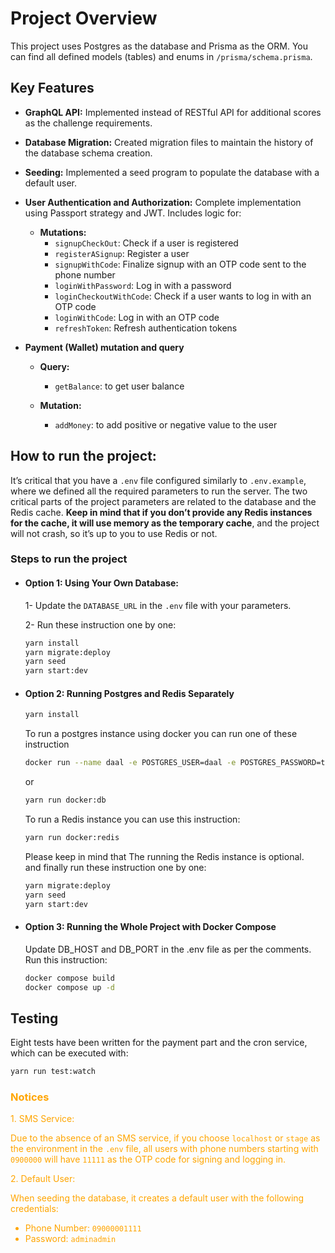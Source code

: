 # Project Overview

This project uses Postgres as the database and Prisma as the ORM. You can find all defined models (tables) and enums in `/prisma/schema.prisma`.

## Key Features

- **GraphQL API:** Implemented instead of RESTful API for additional scores as the challenge requirements.
- **Database Migration:** Created migration files to maintain the history of the database schema creation.
- **Seeding:** Implemented a seed program to populate the database with a default user.
- **User Authentication and Authorization:** Complete implementation using Passport strategy and JWT. Includes logic for:
  - **Mutations:**
      - `signupCheckOut`: Check if a user is registered
      - `registerASignup`: Register a user
      - `signupWithCode`: Finalize signup with an OTP code sent to the phone number
      - `loginWithPassword`: Log in with a password
      - `loginCheckoutWithCode`: Check if a user wants to log in with an OTP code
      - `loginWithCode`: Log in with an OTP code
      - `refreshToken`: Refresh authentication tokens

- **Payment (Wallet) mutation and query**
  - **Query:**
    - `getBalance`: to get user balance
  
  - **Mutation:**
    - `addMoney`: to add positive or negative value to the user

## How to run the project:
It’s critical that you have a `.env` file configured similarly to `.env.example`, where we defined all the required parameters to run the server.
The two critical parts of the project parameters are related to the database and the Redis cache. 
**Keep in mind that if you don’t provide any Redis instances for the cache, it will use memory as the temporary cache**, and the project will not crash, so it’s up to you to use Redis or not.

### Steps to run the project 
  - #### Option 1: Using Your Own Database:  
    1- Update the `DATABASE_URL` in the `.env` file with your parameters.  

    2- Run these instruction one by one:  
    ```sh 
    yarn install
    yarn migrate:deploy
    yarn seed
    yarn start:dev
    ```
  - #### Option 2: Running Postgres and Redis Separately  
    ```sh
    yarn install
    ```
    To run a postgres instance using docker you can run one of these instruction
    ```sh
    docker run --name daal -e POSTGRES_USER=daal -e POSTGRES_PASSWORD=topsecret_for_daal -e POSTGRES_DB=daal -p 5438:5432 -d postgres
    ```
    or 
    ```sh
    yarn run docker:db
    ```
    To run a Redis instance you can use this instruction:
    ```sh
    yarn run docker:redis 
    ```
    Please keep in mind that The running the Redis instance is optional.  
    and finally run these instruction one by one:
    ```sh
    yarn migrate:deploy
    yarn seed
    yarn start:dev
    ```
- #### Option 3: Running the Whole Project with Docker Compose
  Update DB_HOST and DB_PORT in the .env file as per the comments.  
  Run this instruction: 
  ```sh
  docker compose build
  docker compose up -d
  ```
    


## Testing

Eight tests have been written for the payment part and the cron service, which can be executed with:

```sh
yarn run test:watch
```


### <span style="color: orange;">Notices</span>

<span style="color: orange;">
1. SMS Service:

Due to the absence of an SMS service, if you choose `localhost` or `stage` as the environment in the `.env` file, 
all users with phone numbers starting with `0900000` will have `11111` as the OTP code for signing and logging in.  

<span style="color: orange;">
2. Default User:

When seeding the database, it creates a default user with the following credentials:
   - Phone Number: `09000001111`
   - Password: `adminadmin`
</span>
